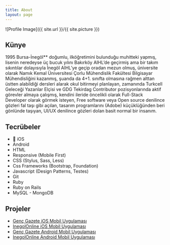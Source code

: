 ```yaml
---
title: About
layout: page
---
```


![Profile Image]({{ site.url }}/{{ site.picture }})

## Künye 
<p>1995 Bursa-İnegöl** doğumlu, ilköğretimini bulunduğu muhitteki yapmış, lisenin neredeyse üç bucuk yılını Bakırköy AIHL’de geçirmiş ama bir takım sıkıntılar dolayısıyla İnegöl AIHL’ye geçip oradan mezun olmuş, üniversite olarak Namık Kemal Üniversitesi Çorlu Mühendislik Fakültesi Bilgisayar Mühendisliğini kazanmış, şuanda da 4+1. sınıfta olmasına rağmen alttan üstten alabildiği dersleri alarak okul bitirmeyi planlayan, zamanında Turkcell Geleceği Yazanlar Elçisi ve GDG Tekirdag Contributor pozisyonlarında aktif görevler almaya çalışmış, kendini ileride öncelikli olarak Full-Stack Developer olarak görmek isteyen, Free software veya Open source denilince gözleri fal taşı gibi açılan, tasarım programlarını (Adobe) küçüklüğünden beri gönlünde taşıyan, UI/UX denilince gözleri dolan basit normal bir insanım.</p>


<h2>Tecrübeler</h2>

<ul class="skill-list">
	<li> iOS </li>
	<li>Android </li>
	<li>HTML </li>
	<li>Responsive (Mobile First)</li>
	<li>CSS (Stylus, Sass, Less)</li>
	<li>Css Frameworks (Bootstrap, Foundation)</li>
	<li>Javascript (Design Patterns, Testes)</li>
	<li>Git</li>
	<li>Ruby</li>
	<li>Ruby on Rails</li>
	<li>MySQL - MongoDB</li>
</ul>

<h2>Projeler</h2>

<ul>
	<li><a href="https://itunes.apple.com/tr/app/gen%C3%A7-gazete/id977196306?mt=8">Genç Gazete iOS Mobil Uygulaması</a></li>
	<li><a href="https://itunes.apple.com/tr/app/i-neg%C3%B6l-online/id981162997?mt=8">InegolOnline iOS Mobil Uygulaması</a></li>
	<li><a href="https://play.google.com/store/apps/details?id=com.yekta.gencgazete2">Genç Gazete Android Mobil Uygulaması</a></li>
	<li><a href="https://play.google.com/store/apps/details?id=com.adem.inegolonline">InegolOnline Android Mobil Uygulaması</a></li>
</ul>
